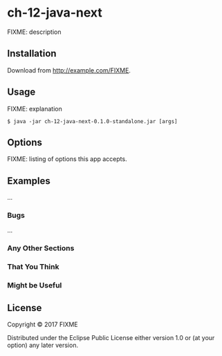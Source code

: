 # ch-12-java-next

FIXME: description

## Installation

Download from http://example.com/FIXME.

## Usage

FIXME: explanation

    $ java -jar ch-12-java-next-0.1.0-standalone.jar [args]

## Options

FIXME: listing of options this app accepts.

## Examples

...

### Bugs

...

### Any Other Sections
### That You Think
### Might be Useful

## License

Copyright © 2017 FIXME

Distributed under the Eclipse Public License either version 1.0 or (at
your option) any later version.
